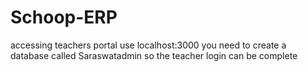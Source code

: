 # Schoop-ERP
accessing teachers portal use localhost:3000
you need to create a database called Saraswatadmin so the teacher login can be 
complete 
